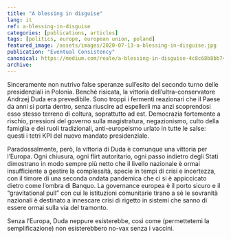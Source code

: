 ```yaml
---
title: "A blessing in disguise"
lang: it
ref: a-blessing-in-disguise
categories: [publications, articles]
tags: [politics, europe, european union, poland]
featured_image: /assets/images/2020-07-13-a-blessing-in-disguise.jpg
publication: "Eventual Consistency"
canonical: https://medium.com/reale/a-blessing-in-disguise-4c8c68b8bb74
archive:
---
```


Sinceramente non nutrivo false speranze sull’esito del secondo turno delle presidenziali in Polonia. Benché risicata, la vittoria dell’ultra-conservatore Andrzej Duda era prevedibile. Sono troppi i fermenti reazionari che il Paese da anni si porta dentro, senza riuscire ad espellerli ma anzi scoprendosi esso stesso terreno di coltura, soprattutto ad est. Democrazia fortemente a rischio, pressioni del governo sulla magistratura, negazionismo, culto della famiglia e dei ruoli tradizionali, anti-europeismo urlato in tutte le salse: questi i tetri KPI del nuovo mandato presidenziale.

Paradossalmente, però, la vittoria di Duda è comunque una vittoria per l’Europa. Ogni chiusura, ogni flirt autoritario, ogni passo indietro degli Stati dimostrano in modo sempre più netto che il livello nazionale è ormai insufficiente a gestire la complessità, specie in tempi di crisi e incertezza, con il timore di una seconda ondata pandemica che ci si è appiccicato dietro come l’ombra di Banquo. La governance europea è il porto sicuro e il “gravitational pull” con cui le istituzioni comunitarie tirano a sé le sovranità nazionali è destinato a innescare crisi di rigetto in sistemi che sanno di essere ormai sulla via del tramonto.

Senza l’Europa, Duda neppure esisterebbe, così come (permettetemi la semplificazione) non esisterebbero no-vax senza i vaccini.
